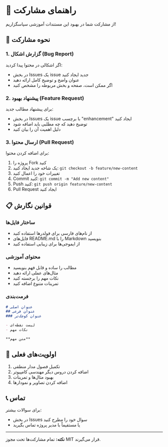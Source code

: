 # 🤝 راهنمای مشارکت

از مشارکت شما در بهبود این مستندات آموزشی سپاسگزاریم!

## 📝 نحوه مشارکت

### 1. گزارش اشکال (Bug Report)
اگر اشکالی در محتوا پیدا کردید:
- در بخش Issues یک issue جدید ایجاد کنید
- عنوان واضح و توضیح کامل ارائه دهید
- اگر ممکن است، صفحه و بخش مربوطه را مشخص کنید

### 2. پیشنهاد بهبود (Feature Request)
برای پیشنهاد مطالب جدید:
- در بخش Issues یک issue با برچسب "enhancement" ایجاد کنید
- توضیح دهید که چه مطلبی باید اضافه شود
- دلیل اهمیت آن را بیان کنید

### 3. ارسال محتوا (Pull Request)
برای اضافه کردن محتوا:
1. پروژه را Fork کنید
2. یک شاخه جدید ایجاد کنید: `git checkout -b feature/new-content`
3. تغییرات خود را اعمال کنید
4. Commit کنید: `git commit -m "Add new content"`
5. Push کنید: `git push origin feature/new-content`
6. Pull Request ایجاد کنید

## 📋 قوانین نگارش

### ساختار فایل‌ها
- از نام‌های فارسی برای فولدرها استفاده کنید
- فایل‌های README.md را با Markdown بنویسید
- از ایموجی‌ها برای زیبایی استفاده کنید

### محتوای آموزشی
- مطالب را ساده و قابل فهم بنویسید
- مثال‌های عملی ارائه دهید
- نکات مهم را برجسته کنید
- تمرینات متنوع اضافه کنید

### فرمت‌بندی
```markdown
# عنوان اصلی
## عنوان فرعی
### عنوان کوچک‌تر

- لیست نقطه‌ای
- نکات مهم

**متن مهم**
```

## 🎯 اولویت‌های فعلی

1. تکمیل فصول مدار منطقی
2. اضافه کردن دروس دیگر مهندسی کامپیوتر
3. بهبود مثال‌ها و تمرینات
4. اضافه کردن تصاویر و نمودارها

## 📞 تماس

برای سوالات بیشتر:
- در بخش Issues سوال خود را مطرح کنید
- یا مستقیماً با مدیر پروژه تماس بگیرید

---

**نکته:** تمام مشارکت‌ها تحت مجوز MIT قرار می‌گیرند. 
